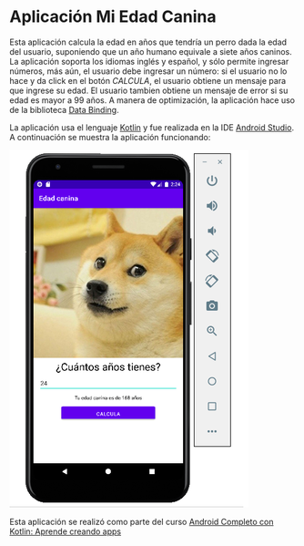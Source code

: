 # Aplicación Mi Edad Canina

Esta aplicación calcula la edad en años que tendría un perro dada la edad del usuario, suponiendo que un año humano equivale a siete años caninos. La aplicación soporta los idiomas inglés y español, y sólo permite ingresar números, más aún, el usuario debe ingresar un número: si el usuario no lo hace y da click en el botón _CALCULA_, el usuario obtiene un mensaje para que ingrese su edad. El usuario tambien obtiene un mensaje de error si su edad es mayor a 99 años. A manera de optimización, la aplicación hace uso de la biblioteca <a href="https://developer.android.com/topic/libraries/data-binding">Data Binding</a>.

La aplicación usa el lenguaje <a href="https://kotlinlang.org/">Kotlin</a> y fue realizada en la IDE <a href="https://developer.android.com/studio">Android Studio</a>. A continuación se muestra la aplicación funcionando:

<img src="screenshot.png" alt="Mi edad canina">

Esta aplicación se realizó como parte del curso <a href="https://www.udemy.com/course/android-completo-con-kotlin/">Android Completo con Kotlin: Aprende creando apps</a>